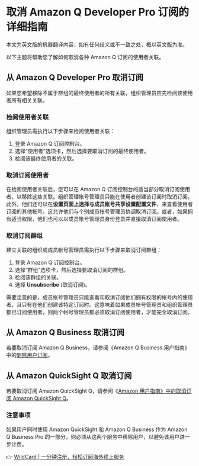 # 取消 Amazon Q Developer Pro 订阅的详细指南

本文为英文版的机器翻译内容，如有任何歧义或不一致之处，概以英文版为准。

以下主题将帮助您了解如何取消各种 Amazon Q 订阅的使用者关联。

## 从 Amazon Q Developer Pro 取消订阅

如果您希望移除不属于群组的最终使用者的所有关联，组织管理员应先检阅该使用者所有相关关联。

### 检阅使用者关联

组织管理员需执行以下步骤来检阅使用者关联：

1. 登录 Amazon Q 订阅控制台。
2. 选择“使用者”选项卡，然后选择要取消订阅的最终使用者。
3. 检阅该最终使用者的关联。

### 取消订阅使用者

在检阅使用者关联后，您可以在 Amazon Q 订阅控制台的适当部分取消订阅使用者，以移除这些关联。组织管理帐号管理员只能在使用者创建该订阅时取消订阅。此外，他们还可以在**设置页面上选择与成员帐号共享设置配置文件**，来查看使用者订阅的其他帐号。这允许他们与个别成员帐号管理员协调取消订阅。或者，如果拥有适当权限，他们也可以以成员帐号管理员身份登录并直接取消订阅使用者。

### 取消订阅群组

建立关联的组织或成员帐号管理员需执行以下步骤来取消订阅群组：

1. 登录 Amazon Q 订阅控制台。
2. 选择“群组”选项卡，然后选择要取消订阅的群组。
3. 检阅该群组的关联。
4. 选择 **Unsubscribe** (取消订阅)。

需要注意的是，成员帐号管理员只能查看和取消订阅他们拥有权限的帐号内的使用者，且只有在他们创建该特定订阅时。这意味着如果成员帐号管理员和组织管理员都已订阅使用者，则两个帐号管理员都必须取消订阅使用者，才能完全取消订阅。

## 从 Amazon Q Business 取消订阅

若要取消订阅 Amazon Q Business，请参阅《Amazon Q Business 用户指南》中的[删除用户订阅](https://docs.aws.amazon.com/amazonq/latest/qbusiness-ug/manage-user-subscriptions.html)。

## 从 Amazon QuickSight Q 取消订阅

若要取消订阅 Amazon QuickSight Q，请参阅《[Amazon 用户指南》中的取消订阅 Amazon QuickSight Q](https://docs.aws.amazon.com/quicksight/latest/user/quicksight-q-unsubscribe.html)。

### 注意事项

如果用户同时使用 Amazon QuickSight 和 Amazon Q Business 作为 Amazon Q Business Pro 的一部分，则必须从这两个服务中移除用户，以避免该用户进一步计费。

👉 [WildCard | 一分钟注册，轻松订阅海外线上服务](https://bbtdd.com/WildCard)